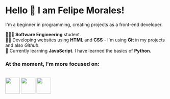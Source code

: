 # Hello 👋 I am Felipe Morales!
I'm a beginner in programming, creating projects as a front-end developer.

👨🏽‍💻 **Software Engineering** student. <br>
✍🏽 Developing websites using **HTML** and **CSS** - I'm using **Git** in my projects and also *Github*. <br>
🧩 Currently learning **JavaScript**. I have learned the basics of **Python**.

### At the moment, I'm more focused on:
<br>
<div display="inline">
<img width='45' height='50' src="https://cdn.jsdelivr.net/gh/devicons/devicon@latest/icons/html5/html5-original.svg"/>
<img width='45' height='50' src="https://cdn.jsdelivr.net/gh/devicons/devicon@latest/icons/css3/css3-original.svg"/>
<img width='45' height='50' src="https://cdn.jsdelivr.net/gh/devicons/devicon@latest/icons/javascript/javascript-original.svg"/>
</div>
